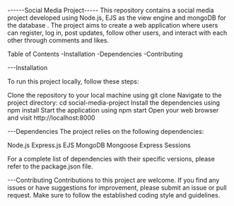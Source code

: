------Social Media Project-----
This repository contains a social media project developed using Node.js, EJS as the view engine and mongoDB for the database . The project aims to create a web application where users can register, log in, post updates, follow other users, and interact with each other through comments and likes.

Table of Contents
-Installation
-Dependencies
-Contributing

---Installation

To run this project locally, follow these steps:

Clone the repository to your local machine using git clone <repository-url>
Navigate to the project directory: cd social-media-project
Install the dependencies using npm install
Start the application using npm start
Open your web browser and visit http://localhost:8000
  
---Dependencies
The project relies on the following dependencies:

Node.js
Express.js
EJS
MongoDB
Mongoose
Express Sessions

For a complete list of dependencies with their specific versions, please refer to the package.json file.

---Contributing
Contributions to this project are welcome. If you find any issues or have suggestions for improvement, please submit an issue or pull request. Make sure to follow the established coding style and guidelines.

